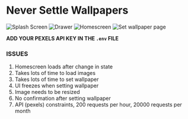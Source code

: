 # Never Settle Wallpapers

![Splash Screen](https://i.postimg.cc/NF54B7LY/Screenshot-2019-06-02-20-14-07-710-com-fcs-gamify-fcs.png) ![Drawer](https://i.postimg.cc/90KBMRq9/Screenshot-2019-06-02-20-14-20-758-com-fcs-gamify-fcs.png) ![Homescreen](https://i.postimg.cc/Hs82N2f9/Screenshot-2019-06-02-20-14-50-575-com-fcs-gamify-fcs.png) ![Set wallpaper page](https://i.postimg.cc/h45sMw3G/Screenshot-2019-06-02-20-15-11-024-com-fcs-gamify-fcs.png)

__ADD YOUR PEXELS API KEY IN THE `.env` FILE__

### ISSUES

1. Homescreen loads after change in state
2. Takes lots of time to load images
3. Takes lots of time to set wallpaper
4. UI freezes when setting wallpaper
5. Image needs to be resized
6. No confirmation after setting wallpaper
7. API (pexels) constraints, 200 requests per hour, 20000 requests per month